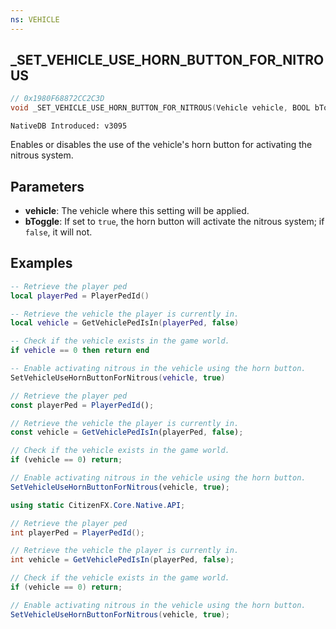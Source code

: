 ```yaml
---
ns: VEHICLE
---
```

## _SET_VEHICLE_USE_HORN_BUTTON_FOR_NITROUS

```c
// 0x1980F68872CC2C3D
void _SET_VEHICLE_USE_HORN_BUTTON_FOR_NITROUS(Vehicle vehicle, BOOL bToggle);
```

```
NativeDB Introduced: v3095
```

Enables or disables the use of the vehicle's horn button for activating the nitrous system.

## Parameters
* **vehicle**: The vehicle where this setting will be applied.
* **bToggle**: If set to `true`, the horn button will activate the nitrous system; if `false`, it will not.

## Examples

```lua
-- Retrieve the player ped
local playerPed = PlayerPedId()

-- Retrieve the vehicle the player is currently in. 
local vehicle = GetVehiclePedIsIn(playerPed, false)

-- Check if the vehicle exists in the game world.
if vehicle == 0 then return end

-- Enable activating nitrous in the vehicle using the horn button.
SetVehicleUseHornButtonForNitrous(vehicle, true)
```

```js
// Retrieve the player ped
const playerPed = PlayerPedId();

// Retrieve the vehicle the player is currently in.
const vehicle = GetVehiclePedIsIn(playerPed, false);

// Check if the vehicle exists in the game world.
if (vehicle == 0) return;

// Enable activating nitrous in the vehicle using the horn button.
SetVehicleUseHornButtonForNitrous(vehicle, true);
```

```cs
using static CitizenFX.Core.Native.API;

// Retrieve the player ped
int playerPed = PlayerPedId();

// Retrieve the vehicle the player is currently in.
int vehicle = GetVehiclePedIsIn(playerPed, false);

// Check if the vehicle exists in the game world.
if (vehicle == 0) return;

// Enable activating nitrous in the vehicle using the horn button.
SetVehicleUseHornButtonForNitrous(vehicle, true);
```
